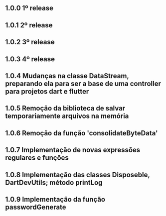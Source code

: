 ## 1.0.0 1º release

## 1.0.1 2º release

## 1.0.2 3º release

## 1.0.3 4º release

## 1.0.4 Mudanças na classe DataStream, preparando ela para ser a base de uma controller para projetos dart e flutter

## 1.0.5 Remoção da biblioteca de salvar temporariamente arquivos na memória

## 1.0.6 Remoção da função 'consolidateByteData'

## 1.0.7 Implementação de novas expressões regulares e funções

## 1.0.8 Implementação das classes Disposeble, DartDevUtils; método printLog 

## 1.0.9 Implementação da função passwordGenerate